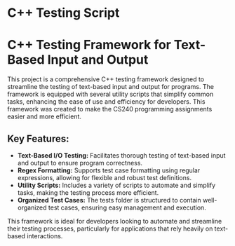 # C++ Testing Script
# C++ Testing Framework for Text-Based Input and Output

This project is a comprehensive C++ testing framework designed to streamline the testing of text-based input and output for programs. The framework is equipped with several utility scripts that simplify common tasks, enhancing the ease of use and efficiency for developers. This framework was created to make the CS240 programming assignments easier and more efficient.

## Key Features:
- **Text-Based I/O Testing:** Facilitates thorough testing of text-based input and output to ensure program correctness.
- **Regex Formatting:** Supports test case formatting using regular expressions, allowing for flexible and robust test definitions.
- **Utility Scripts:** Includes a variety of scripts to automate and simplify tasks, making the testing process more efficient.
- **Organized Test Cases:** The tests folder is structured to contain well-organized test cases, ensuring easy management and execution.

This framework is ideal for developers looking to automate and streamline their testing processes, particularly for applications that rely heavily on text-based interactions.
